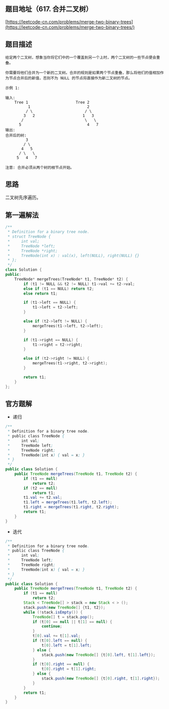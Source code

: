 题目地址（617. 合并二叉树）
---------------------------
[https://leetcode-cn.com/problems/merge-two-binary-trees](https://leetcode-cn.com/problems/merge-two-binary-trees/)

题目描述
--------
	给定两个二叉树，想象当你将它们中的一个覆盖到另一个上时，两个二叉树的一些节点便会重叠。
	
	你需要将他们合并为一个新的二叉树。合并的规则是如果两个节点重叠，那么将他们的值相加作为节点合并后的新值，否则不为 NULL 的节点将直接作为新二叉树的节点。
	
	示例 1:
	
	输入: 
		Tree 1                     Tree 2                  
	          1                         2                             
	         / \                       / \                            
	        3   2                     1   3                        
	       /                           \   \                      
	      5                             4   7                  
	输出: 
	合并后的树:
		     3
		    / \
		   4   5
		  / \   \ 
		 5   4   7
	
	注意: 合并必须从两个树的根节点开始。
	
思路
----
二叉树先序遍历。

第一遍解法
----------
```C++
/**
 * Definition for a binary tree node.
 * struct TreeNode {
 *     int val;
 *     TreeNode *left;
 *     TreeNode *right;
 *     TreeNode(int x) : val(x), left(NULL), right(NULL) {}
 * };
 */
class Solution {
public:
    TreeNode* mergeTrees(TreeNode* t1, TreeNode* t2) {
        if (t1 != NULL && t2 != NULL) t1->val += t2->val;
        else if (t1 == NULL) return t2;
        else return t1;

        if (t1->left == NULL) {
            t1->left = t2->left;
        }

        else if (t2->left != NULL) {
            mergeTrees(t1->left, t2->left);
        }

        if (t1->right == NULL) {
            t1->right = t2->right;
        }

        else if (t2->right != NULL) {
            mergeTrees(t1->right, t2->right);
        }

        return t1;
    }
};
```

官方题解
--------
* 递归
```Java
/**
 * Definition for a binary tree node.
 * public class TreeNode {
 *     int val;
 *     TreeNode left;
 *     TreeNode right;
 *     TreeNode(int x) { val = x; }
 * }
 */
public class Solution {
    public TreeNode mergeTrees(TreeNode t1, TreeNode t2) {
        if (t1 == null)
            return t2;
        if (t2 == null)
            return t1;
        t1.val += t2.val;
        t1.left = mergeTrees(t1.left, t2.left);
        t1.right = mergeTrees(t1.right, t2.right);
        return t1;
    }
}
```

* 迭代
```Java
/**
 * Definition for a binary tree node.
 * public class TreeNode {
 *     int val;
 *     TreeNode left;
 *     TreeNode right;
 *     TreeNode(int x) { val = x; }
 * }
 */
public class Solution {
    public TreeNode mergeTrees(TreeNode t1, TreeNode t2) {
        if (t1 == null)
            return t2;
        Stack < TreeNode[] > stack = new Stack < > ();
        stack.push(new TreeNode[] {t1, t2});
        while (!stack.isEmpty()) {
            TreeNode[] t = stack.pop();
            if (t[0] == null || t[1] == null) {
                continue;
            }
            t[0].val += t[1].val;
            if (t[0].left == null) {
                t[0].left = t[1].left;
            } else {
                stack.push(new TreeNode[] {t[0].left, t[1].left});
            }
            if (t[0].right == null) {
                t[0].right = t[1].right;
            } else {
                stack.push(new TreeNode[] {t[0].right, t[1].right});
            }
        }
        return t1;
    }
}
```
